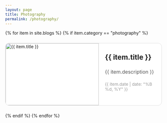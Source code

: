 ```yaml
---
layout: page
title: Photography
permalink: /photography/
---
```


<style>
    .tep {
        white-space: nowrap;
        overflow: hidden;
        text-overflow: ellipsis;
    }

    .tep-2 {
        white-space: nowrap;
        overflow: hidden;
        text-overflow: ellipsis;
        -webkit-line-clamp: 3;
        -webkit-box-orient: vertical;
    }
    
    .photography-container {
      max-width: 900px;
      margin: 0 auto;
      /* padding: 24px; */
      display: flex;
      flex-direction: column;
      gap: 24px;
    }

    .photo-card {
      display: flex;
      flex-direction: row;
      border: 1px solid #ddd;
      border-radius: 12px;
      overflow: hidden;
      /* box-shadow: 0 4px 12px rgba(0, 0, 0, 0.05); */
      background-color: #fff;
      /* transition: box-shadow 0.3s ease; */
    }

    /* .photo-card:hover {
      box-shadow: 0 6px 18px rgba(0, 0, 0, 0.1);
    } */

    .photo-image {
      width: 300px;
      height: 200px;
      object-fit: cover;
      display: block;
      flex-shrink: 0;
    }

    .photo-content {
      padding: 16px 20px;
      display: flex;
      flex-direction: column;
      justify-content: center;
      flex: 1;
    }

    .photo-title {
      font-size: 1.4rem;
      font-weight: bold;
      margin: 0 0 8px;
      color: #222;
      text-decoration: none;
    }

    .photo-title:hover {
      color: #007acc;
      text-decoration: underline;
    }

    .photo-description {
      font-size: 1rem;
      color: #555;
      margin-bottom: 8px;
    }

    .photo-date {
      font-size: 0.85rem;
      color: #999;
    }

    @media (max-width: 700px) {
      .photo-card {
        flex-direction: column;
      }

      .photo-image {
        width: 100%;
        height: auto;
      }
    }
</style>

<div class="photography-container">
  {% for item in site.blogs %}
    {% if item.category == "photography" %}
      <div class="photo-card">
        <a href="{{ item.url }}">
          <img class="photo-image" src="{{ item.image }}" alt="{{ item.title }}">
        </a>
        <div class="photo-content">
          <a class="photo-title" href="{{ item.url }}">{{ item.title }}</a>
          <p class="photo-description">{{ item.description }}</p>
          <p class="photo-date">{{ item.date | date: "%B %d, %Y" }}</p>
        </div>
      </div>
    {% endif %}
  {% endfor %}
</div>
